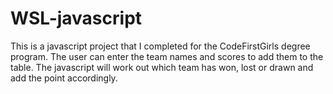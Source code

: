 # WSL-javascript
This is a javascript project that I completed for the CodeFirstGirls degree program. The user can enter the team names and scores to add them to the table. The javascript will work out which team has won, lost or drawn and add the point accordingly.
